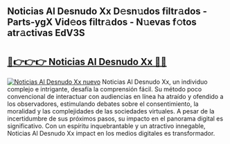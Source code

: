 ## Noticias Al Desnudo Xx D𝚎sn𝚞dos filtr𝚊dos - Parts-ygX Vid𝚎os filtr𝚊dos - N𝚞evas f𝚘tos atr𝚊ctivas EdV3S

# <h2><a href="http://mb9lmer.tromn.icu/?c=Noticias+Al+Desnudo+Xx">🔗👉👉👉 Noticias Al Desnudo Xx 🔗🔗</a></h2>

[![Noticias Al Desnudo Xx nuevo](https://i.imgur.com/pEAQMta.gif)](http://mb9lmer.tromn.icu/?c=Noticias+Al+Desnudo+Xx)
Noticias Al Desnudo Xx, un individuo complejo e intrigante, desafía la comprensión fácil. Su método poco convencional de interactuar con audiencias en línea ha atraído y ofendido a los observadores, estimulando debates sobre el consentimiento, la moralidad y las complejidades de las sociedades virtuales. A pesar de la incertidumbre de sus próximos pasos, su impacto en el panorama digital es significativo. Con un espíritu inquebrantable y un atractivo innegable, Noticias Al Desnudo Xx impact en los medios digitales es transformador.
